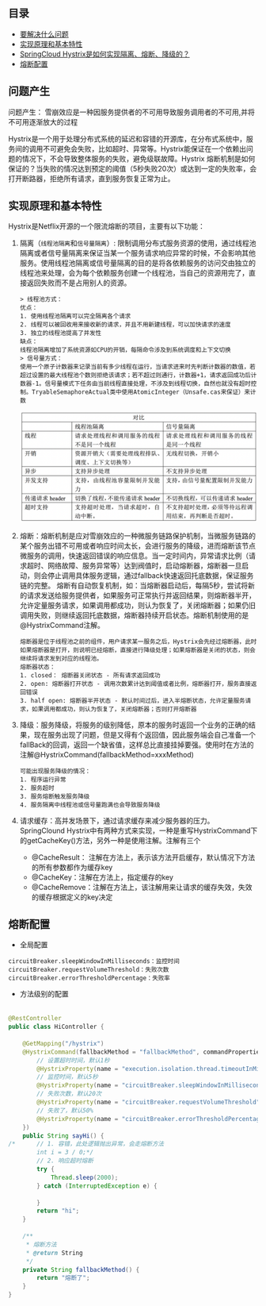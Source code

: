 ## 目录
* [要解决什么问题](#问题产生)
* [实现原理和基本特性](#实现原理和基本特性)
* [SpringCloud Hystrix是如何实现隔离、熔断、降级的？]()
* [熔断配置](#熔断配置)

## 问题产生
问题产生： 雪崩效应是一种因服务提供者的不可用导致服务调用者的不可用,并将不可用逐渐放大的过程

Hystrix是一个用于处理分布式系统的延迟和容错的开源库，在分布式系统中，服务间的调用不可避免会失败，比如超时、异常等。Hystrix能保证在一个依赖出问题的情况下，不会导致整体服务的失败，避免级联故障。Hystrix 熔断机制是如何保证的？当失败的情况达到预定的阈值（5秒失败20次）或达到一定的失败率，会打开断路器，拒绝所有请求，直到服务恢复正常为止。

## 实现原理和基本特性
Hystrix是Netflix开源的一个限流熔断的项目，主要有以下功能：
1. 隔离（`线程池隔离`和`信号量隔离`）: 限制调用分布式服务资源的使用，通过线程池隔离或者信号量隔离来保证当某一个服务请求响应异常的时候，不会影响其他服务。使用线程池隔离或信号量隔离的目的是将各依赖服务的访问交由独立的线程池来处理，会为每个依赖服务创建一个线程池，当自己的资源用完了，直接返回失败而不是占用别人的资源。
    ```
    > 线程池方式：
    优点：
    1. 使用线程池隔离可以完全隔离各个请求
    2. 线程可以被回收用来接收新的请求，并且不用新建线程，可以加快请求的速度
    3. 独立的线程池提高了并发性
    缺点：
    线程池隔离增加了系统资源如CPU的开销，每隔命令涉及到系统调度和上下文切换
    > 信号量方式：
    使用一个原子计数器来记录当前有多少线程在运行，当请求进来时先判断计数器的数值，若超过设置的最大线程池个数则拒绝该请求；若不超过则通行，计数器+1，请求返回成功后计数器-1。信号量模式下任务由当前线程直接处理，不涉及到线程切换，自然也就没有超时控制。TryableSemaphoreActual类中使用AtomicInteger（Unsafe.cas来保证）来计数
    ```

    ![](../image/hystrix.png)
2. 熔断：熔断机制是应对雪崩效应的一种微服务链路保护机制，当微服务链路的某个服务出错不可用或者响应时间太长，会进行服务的降级，进而熔断该节点微服务的调用，快速返回错误的响应信息。当一定时间内，异常请求比例（请求超时、网络故障、服务异常等）达到阀值时，启动熔断器，熔断器一旦启动，则会停止调用具体服务逻辑，通过fallback快速返回托底数据，保证服务链的完整。
熔断有自动恢复机制，如：当熔断器启动后，每隔5秒，尝试将新的请求发送给服务提供者，如果服务可正常执行并返回结果，则熔断器半开，允许定量服务请求，如果调用都成功，则认为恢复了，关闭熔断器；如果仍旧调用失败，则继续返回托底数据，熔断器持续开启状态。熔断机制使用的是@HystrixCommand注解。
    ```
    熔断器是位于线程池之前的组件，用户请求某一服务之后，Hystrix会先经过熔断器，此时如果熔断器是打开，则说明已经熔断，直接进行降级处理；如果熔断器是关闭的状态，则会继续将请求发到对应的线程池。
    熔断器状态：
    1. closed： 熔断器关闭状态 - 所有请求返回成功
    2. open: 熔断器打开状态 - 调用次数累计达到阈值或者比例，熔断器打开，服务直接返回错误
    3. half open: 熔断器半开状态 - 默认时间过后，进入半熔断状态，允许定量服务请求，如果调用都成功，则认为恢复了，关闭熔断器；否则打开熔断器
    ```
3. 降级：服务降级，将服务的级别降低，原本的服务时返回一个业务的正确的结果，现在服务出现了问题，但是又得有个返回值，因此服务端会自己准备一个fallBack的回调，返回一个缺省值，这样总比直接挂掉要强。使用时在方法的注解@HystrixCommand(fallbackMethod=xxxMethod)
    ```
    可能出现服务降级的情况：
    1. 程序运行异常
    2. 服务超时
    3. 服务熔断触发服务降级
    4. 服务隔离中线程池或信号量跑满也会导致服务降级
    ```
4. 请求缓存：高并发场景下，通过请求缓存来减少服务器的压力。SpringClound Hystrix中有两种方式来实现，一种是重写HystrixCommand下的getCacheKey()方法，另外一种是使用注解。注解有三个
    * @CacheResult： 注解在方法上，表示该方法开启缓存，默认情况下方法的所有参数都作为缓存key
    * @CacheKey：注解在方法上，指定缓存的key
    * @CacheRemove：注解在方法上，该注解用来让请求的缓存失效，失效的缓存根据定义的key决定

## 熔断配置
* 全局配置
```
circuitBreaker.sleepWindowInMilliseconds：监控时间
circuitBreaker.requestVolumeThreshold：失败次数
circuitBreaker.errorThresholdPercentage：失败率
```
* 方法级别的配置
```java

@RestController
public class HiController {

    @GetMapping("/hystrix")
    @HystrixCommand(fallbackMethod = "fallbackMethod", commandProperties = {
        // 设置超时时间，默认1秒
        @HystrixProperty(name = "execution.isolation.thread.timeoutInMilliseconds", value = "1000"),
        // 监控时间，默认5秒
        @HystrixProperty(name = "circuitBreaker.sleepWindowInMilliseconds", value = "5000"),
        // 失败次数，默认20次
        @HystrixProperty(name = "circuitBreaker.requestVolumeThreshold", value = "20"),
        // 失败了，默认50%
        @HystrixProperty(name = "circuitBreaker.errorThresholdPercentage", value = "50")
    })
    public String sayHi() {
/*      // 1. 容错，此处逻辑抛出异常，会走熔断方法
        int i = 3 / 0;*/
        // 2. 响应超时熔断
        try {
            Thread.sleep(2000);
        } catch (InterruptedException e) {

        }
        return "hi";
    }

    /**
     * 熔断方法
     * @return String
     */
    private String fallbackMethod() {
        return "熔断了";
    }
}
```
